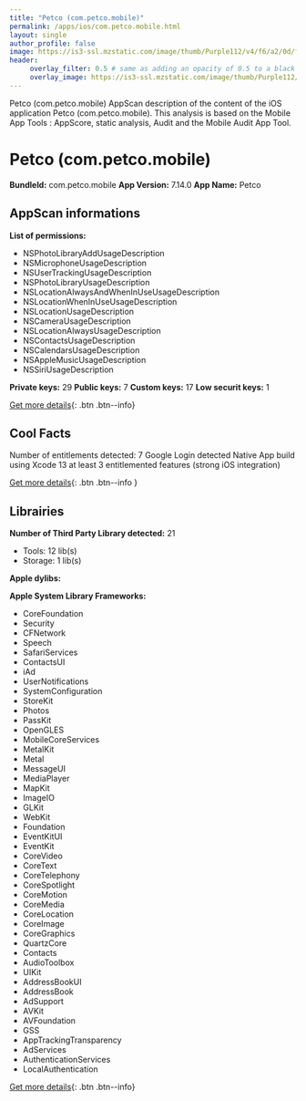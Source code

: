 ```yaml
---
title: "Petco (com.petco.mobile)"
permalink: /apps/ios/com.petco.mobile.html
layout: single
author_profile: false
image: https://is3-ssl.mzstatic.com/image/thumb/Purple112/v4/f6/a2/0d/f6a20d2d-63fe-eeed-97fd-3dabadb78995/PetcoAppIcon-1x_U007emarketing-0-5-0-85-220.png/512x512bb.jpg
header: 
     overlay_filter: 0.5 # same as adding an opacity of 0.5 to a black background
     overlay_image: https://is3-ssl.mzstatic.com/image/thumb/Purple112/v4/f6/a2/0d/f6a20d2d-63fe-eeed-97fd-3dabadb78995/PetcoAppIcon-1x_U007emarketing-0-5-0-85-220.png/512x512bb.jpg
---
```

Petco (com.petco.mobile) AppScan description of the content of the iOS application Petco (com.petco.mobile). This analysis is based on the Mobile App Tools : AppScore, static analysis, Audit and the Mobile Audit App Tool.

# Petco (com.petco.mobile)

**BundleId:** com.petco.mobile
**App Version:** 7.14.0
**App Name:** Petco


## AppScan informations 

**List of permissions:** 
- NSPhotoLibraryAddUsageDescription
- NSMicrophoneUsageDescription
- NSUserTrackingUsageDescription
- NSPhotoLibraryUsageDescription
- NSLocationAlwaysAndWhenInUseUsageDescription
- NSLocationWhenInUseUsageDescription
- NSLocationUsageDescription
- NSCameraUsageDescription
- NSLocationAlwaysUsageDescription
- NSContactsUsageDescription
- NSCalendarsUsageDescription
- NSAppleMusicUsageDescription
- NSSiriUsageDescription
  
  
**Private keys:** 29
**Public keys:** 7
**Custom keys:** 17
**Low securit keys:** 1
  
[Get more details](/pricing.html){: .btn .btn--info}

## Cool Facts

Number of entitlements detected: 7
Google Login detected
Native App
build using Xcode 13
at least 3 entitlemented features (strong iOS integration)
  
[Get more details](/pricing.html){: .btn .btn--info }

## Librairies 
**Number of Third Party Library detected:** 21
- Tools: 12 lib(s)
- Storage: 1 lib(s)


**Apple dylibs:**


**Apple System Library Frameworks:**
- CoreFoundation
- Security
- CFNetwork
- Speech
- SafariServices
- ContactsUI
- iAd
- UserNotifications
- SystemConfiguration
- StoreKit
- Photos
- PassKit
- OpenGLES
- MobileCoreServices
- MetalKit
- Metal
- MessageUI
- MediaPlayer
- MapKit
- ImageIO
- GLKit
- WebKit
- Foundation
- EventKitUI
- EventKit
- CoreVideo
- CoreText
- CoreTelephony
- CoreSpotlight
- CoreMotion
- CoreMedia
- CoreLocation
- CoreImage
- CoreGraphics
- QuartzCore
- Contacts
- AudioToolbox
- UIKit
- AddressBookUI
- AddressBook
- AdSupport
- AVKit
- AVFoundation
- GSS
- AppTrackingTransparency
- AdServices
- AuthenticationServices
- LocalAuthentication


  
[Get more details](/pricing.html){: .btn .btn--info}

